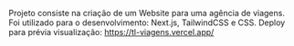Projeto consiste na criação de um Website para uma agência de viagens. Foi utilizado para o desenvolvimento: Next.js, TailwindCSS e CSS. 
Deploy para prévia visualização: https://tl-viagens.vercel.app/
